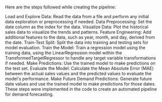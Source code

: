 Here are the steps followed while creating the pipeline:

Load and Explore Data: Read the data from a file and perform any initial data exploration or preprocessing if needed.
Data Preprocessing: Set the date column as the index for the data.
Visualize Data: Plot the historical sales data to visualize the trends and patterns.
Feature Engineering: Add additional features to the data, such as year, month, and day, derived from the date.
Train-Test Split: Split the data into training and testing sets for model evaluation.
Train the Model: Train a regression model using the training data, using the LinearRegression model within the TransformedTargetRegressor to handle any target variable transformations if needed.
Make Predictions: Use the trained model to make predictions on the test set.
Evaluate the Model: Calculate the Mean Absolute Error (MAE) between the actual sales values and the predicted values to evaluate the model's performance.
Make Future Demand Predictions: Generate future date values and use the trained model to make predictions for those dates.
These steps were implemented in the code to create an automated pipeline for demand forecasting.
